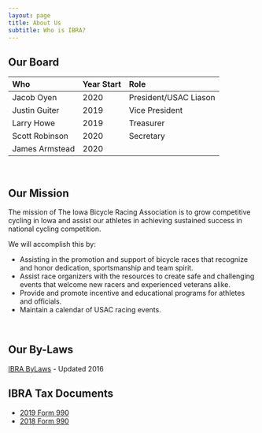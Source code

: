 ```yaml
---
layout: page
title: About Us
subtitle: Who is IBRA?
---
```


## Our Board

|Who	|Year Start	|Role |
| :------ |:--- | :--- |
|Jacob Oyen|2020| President/USAC Liason|
|Justin Guiter|2019| Vice President|
|Larry Howe|2019| Treasurer|
|Scott Robinson|2020| Secretary|
|James Armstead|2020| |

<br/>

## Our Mission
The mission of The Iowa Bicycle Racing Association is to grow competitive cycling in Iowa and assist our athletes in achieving sustained success in national cycling competition.

We will accomplish this by:

* Assisting in the promotion and support of bicycle races that recognize and honor dedication, sportsmanship and team spirit.
* Assist race organizers with the resources to create safe and challenging events that welcome new racers and experienced veterans alike.
* Provide and promote incentive and educational programs for athletes and officials.
* Maintain a calendar of USAC racing events.

<br/>

## Our By-Laws
[IBRA ByLaws](/assets/pdf/2016-IBRA-ByLaws.pdf) - Updated 2016

## IBRA Tax Documents
* [2019 Form 990](/assets/pdf/990-N-2019.pdf)
* [2018 Form 990](/assets/pdf/990-N-2018.pdf)
